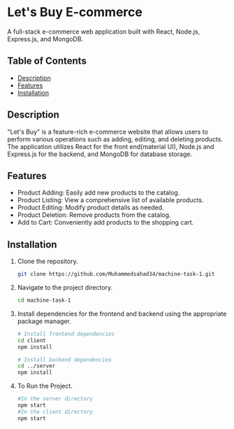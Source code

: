 # Let's Buy E-commerce

A full-stack e-commerce web application built with React, Node.js, Express.js, and MongoDB.

## Table of Contents

- [Description](#description)
- [Features](#features)
- [Installation](#installation)


## Description

"Let's Buy" is a feature-rich e-commerce website that allows users to perform various operations such as adding, editing, and deleting products. The application utilizes React for the front end(material UI), Node.js and Express.js for the backend, and MongoDB for database storage.

## Features

- Product Adding: Easily add new products to the catalog.
- Product Listing: View a comprehensive list of available products.
- Product Editing: Modify product details as needed.
- Product Deletion: Remove products from the catalog.
- Add to Cart: Conveniently add products to the shopping cart.

## Installation

1. Clone the repository.
    ```bash
    git clone https://github.com/Muhammedsahad34/machine-task-1.git

2. Navigate to the project directory.
    ```bash
    cd machine-task-1
3. Install dependencies for the frontend and backend using the appropriate package manager.
   ```bash
   # Install frontend dependencies
   cd client
   npm install
   
   # Install backend dependencies
   cd ../server
   npm install
4. To Run the Project.
    ```bash
    #In the server directory
    npm start
    #In the client directory
    npm start

   

